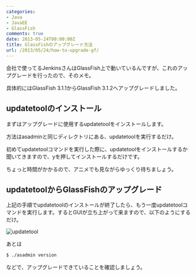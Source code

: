 ```yaml
---
categories:
- Java
- JavaEE
- GlassFish
comments: true
date: 2013-05-24T00:00:00Z
title: GlassFishのアップグレード方法
url: /2013/05/24/how-to-upgrade-gf/
---
```


会社で使ってるJenkinsさんはGlassFish上で動いているんですが、これのアップグレードを行ったので、そのメモ。

具体的にはGlassFish 3.1.1からGlassFish 3.1.2へアップグレードしました。

## updatetoolのインストール
まずはアップグレードに使用するupdatetoolをインストールします。

方法はasadminと同じディレクトリにある、updatetoolを実行するだけ。

初めてupdatetoolコマンドを実行した際に、updatetoolをインストールするか聞いてきますので、yを押してインストールするだけです。

ちょっと時間がかかるので、アニメでも見ながらゆっくり待ちましょう。

## updatetoolからGlassFishのアップグレード
上記の手順でupdatetoolのインストールが終了したら、もう一度updatetoolコマンドを実行します。するとGUIが立ち上がって来ますので、以下のようにするだけ。

![updatetool](/images/20130524/updatetool.png)

あとは

``` bash
$ ./asadmin version
```

などで、アップグレードできていることを確認しましょう。